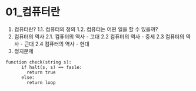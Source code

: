 # 01\_컴퓨터란

1. 컴퓨터란? 1.1. 컴퓨터의 정의 1.2. 컴퓨터는 어떤 일을 할 수 있을까?
2. 컴퓨터의 역사 2.1. 컴퓨터의 역사 - 고대 2.2 컴퓨터의 역사 - 중세 2.3 컴퓨터의 역사 - 근대 2.4 컴퓨터의 역사 - 현대
3. 정지문제

```text
function check(string s):
      if halt(s, s) == fasle:
        return true
      else:
        return loop
```

